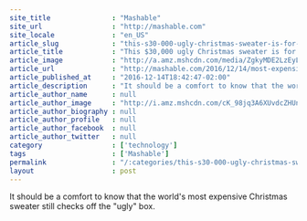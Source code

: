 ```yaml
---
site_title               : "Mashable"
site_url                 : "http://mashable.com"
site_locale              : "en_US"
article_slug             : "this-s30-000-ugly-christmas-sweater-is-for-fancy-people"
article_title            : "This $30,000 ugly Christmas sweater is for fancy people"
article_image            : "http://a.amz.mshcdn.com/media/ZgkyMDE2LzEyLzE0LzkwL2ZjZjJlOGQyNzcyZjRhZDFhZDdiYmE0MzY3NjQ1YzUzLjI3YjdkLmpwZwpwCXRodW1iCTEyMDB4NjMwCmUJanBn/5cad68ea/76e/fcf2e8d2-772f-4ad1-ad7b-ba4367645c53.jpg"
article_url              : "http://mashable.com/2016/12/14/most-expensive-ugly-christmas-sweater/"
article_published_at     : "2016-12-14T18:42:47-02:00"
article_description      : "It should be a comfort to know that the world's most expensive Christmas sweater still checks off the 'ugly' box."
article_author_name      : null
article_author_image     : "http://i.amz.mshcdn.com/cK_98jq3A6XUvdcZHUnoRzC9s4s=/90x90/2016%2F09%2F16%2F8f%2Fhttpsd2mhye01h4nj2n.cloudfront.netmediaZgkyMDE1LzA3.bb0a0.jpg"
article_author_biography : null
article_author_profile   : null
article_author_facebook  : null
article_author_twitter   : null
category                 : ['technology']
tags                     : ['Mashable']
permalink                : "/:categories/this-s30-000-ugly-christmas-sweater-is-for-fancy-people/"
layout                   : post
---
```


It should be a comfort to know that the world's most expensive Christmas sweater still checks off the "ugly" box.
